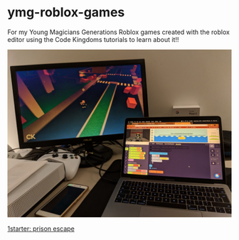 # ymg-roblox-games
For my Young Magicians Generations Roblox games created with the roblox editor using the Code Kingdoms tutorials to learn about it!!

![Video of The Roblox and Code Kingdoms](robloxAndCodeKingdoms.jpg)

[1starter: prison escape](https://www.roblox.com/games/2625206473/AmGuiHus-Prison-Escape?fbclid=IwAR3wyV9B45uZUkudj7PpZc4nqsXqi24DyNlEN2wRNdQpxDWqmZzNQYkPBUw)
